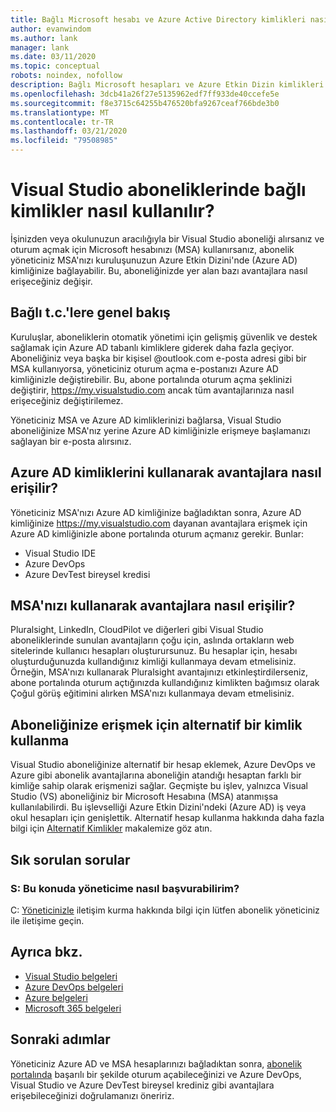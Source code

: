 ```yaml
---
title: Bağlı Microsoft hesabı ve Azure Active Directory kimlikleri nasıl kullanılır | Microsoft Dokümanlar
author: evanwindom
ms.author: lank
manager: lank
ms.date: 03/11/2020
ms.topic: conceptual
robots: noindex, nofollow
description: Bağlı Microsoft hesapları ve Azure Etkin Dizin kimlikleri ile nasıl çalışacağınızı öğrenin
ms.openlocfilehash: 3dcb41a26f27e5135962edf7ff933de40ccefe5e
ms.sourcegitcommit: f8e3715c64255b476520bfa9267ceaf766bde3b0
ms.translationtype: MT
ms.contentlocale: tr-TR
ms.lasthandoff: 03/21/2020
ms.locfileid: "79508985"
---
```

# <a name="how-to-use-connected-identities-in-visual-studio-subscriptions"></a>Visual Studio aboneliklerinde bağlı kimlikler nasıl kullanılır?
İşinizden veya okulunuzun aracılığıyla bir Visual Studio aboneliği alırsanız ve oturum açmak için Microsoft hesabınızı (MSA) kullanırsanız, abonelik yöneticiniz MSA'nızı kuruluşunuzun Azure Etkin Dizini'nde (Azure AD) kimliğinize bağlayabilir.  Bu, aboneliğinizde yer alan bazı avantajlara nasıl erişeceğiniz değişir. 

## <a name="overview-of-connected-ids"></a>Bağlı t.c.'lere genel bakış
Kuruluşlar, aboneliklerin otomatik yönetimi için gelişmiş güvenlik ve destek sağlamak için Azure AD tabanlı kimliklere giderek daha fazla geçiyor.  Aboneliğiniz veya başka bir kişisel @outlook.com e-posta adresi gibi bir MSA kullanıyorsa, yöneticiniz oturum açma e-postanızı Azure AD kimliğinizle değiştirebilir.  Bu, abone portalında oturum açma şeklinizi değiştirir, https://my.visualstudio.com ancak tüm avantajlarınıza nasıl erişeceğiniz değiştirilemez.  

Yöneticiniz MSA ve Azure AD kimliklerinizi bağlarsa, Visual Studio aboneliğinize MSA'nız yerine Azure AD kimliğinizle erişmeye başlamanızı sağlayan bir e-posta alırsınız. 

## <a name="how-to-access-benefits-using-azure-ad-identities"></a>Azure AD kimliklerini kullanarak avantajlara nasıl erişilir?
Yöneticiniz MSA'nızı Azure AD kimliğinize bağladıktan sonra, Azure AD kimliğinize https://my.visualstudio.com dayanan avantajlara erişmek için Azure AD kimliğinizle abone portalında oturum açmanız gerekir.  Bunlar:
- Visual Studio IDE
- Azure DevOps
- Azure DevTest bireysel kredisi

## <a name="how-to-access-benefits-using-your-msa"></a>MSA'nızı kullanarak avantajlara nasıl erişilir?
Pluralsight, LinkedIn, CloudPilot ve diğerleri gibi Visual Studio aboneliklerinde sunulan avantajların çoğu için, aslında ortakların web sitelerinde kullanıcı hesapları oluşturursunuz.  Bu hesaplar için, hesabı oluşturduğunuzda kullandığınız kimliği kullanmaya devam etmelisiniz.  Örneğin, MSA'nızı kullanarak Pluralsight avantajınızı etkinleştirdilerseniz, abone portalında oturum açtığınızda kullandığınız kimlikten bağımsız olarak Çoğul görüş eğitimini alırken MSA'nızı kullanmaya devam etmelisiniz.  

## <a name="use-an-alternate-identity-to-access-your-subscription"></a>Aboneliğinize erişmek için alternatif bir kimlik kullanma
Visual Studio aboneliğinize alternatif bir hesap eklemek, Azure DevOps ve Azure gibi abonelik avantajlarına aboneliğin atandığı hesaptan farklı bir kimliğe sahip olarak erişmenizi sağlar. Geçmişte bu işlev, yalnızca Visual Studio (VS) aboneliğiniz bir Microsoft Hesabına (MSA) atanmışsa kullanılabilirdi. Bu işlevselliği Azure Etkin Dizini'ndeki (Azure AD) iş veya okul hesapları için genişlettik.  Alternatif hesap kullanma hakkında daha fazla bilgi için [Alternatif Kimlikler](vs-alternate-identity.md) makalemize göz atın. 

## <a name="frequently-asked-questions"></a>Sık sorulan sorular
### <a name="q-how-can-i-contact-my-admin-about-this"></a>S: Bu konuda yöneticime nasıl başvurabilirim?
C: [Yöneticinizle](contact-my-admin.md) iletişim kurma hakkında bilgi için lütfen abonelik yöneticiniz ile iletişime geçin.  

## <a name="see-also"></a>Ayrıca bkz.
- [Visual Studio belgeleri](https://docs.microsoft.com/visualstudio/)
- [Azure DevOps belgeleri](https://docs.microsoft.com/azure/devops/)
- [Azure belgeleri](https://docs.microsoft.com/azure/)
- [Microsoft 365 belgeleri](https://docs.microsoft.com/microsoft-365/)

## <a name="next-steps"></a>Sonraki adımlar
Yöneticiniz Azure AD ve MSA hesaplarınızı bağladıktan sonra, [abonelik portalında](https://my.visualstudio.com?wt.mc_id=o~msft~docs) başarılı bir şekilde oturum açabileceğinizi ve Azure DevOps, Visual Studio ve Azure DevTest bireysel krediniz gibi avantajlara erişebileceğinizi doğrulamanızı öneririz. 